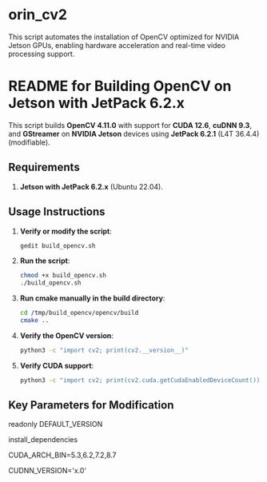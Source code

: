 # orin_cv2
This script automates the installation of OpenCV optimized for NVIDIA Jetson GPUs, enabling hardware acceleration and real-time video processing support.

# README for Building OpenCV on Jetson with JetPack 6.2.x

This script builds **OpenCV 4.11.0** with support for **CUDA 12.6**, **cuDNN 9.3**, and **GStreamer** on **NVIDIA Jetson** devices using **JetPack 6.2.1** (L4T 36.4.4) (modifiable).

## Requirements

1. **Jetson with JetPack 6.2.x** (Ubuntu 22.04).

## Usage Instructions

1. **Verify or modify the script**:
    ```bash
    gedit build_opencv.sh
    ```

2. **Run the script**:
    ```bash
    chmod +x build_opencv.sh
    ./build_opencv.sh
    ```
3. **Run cmake manually in the build directory**:
    ```bash
    cd /tmp/build_opencv/opencv/build
    cmake ..
    ```
4. **Verify the OpenCV version**:
    ```bash
    python3 -c "import cv2; print(cv2.__version__)"
    ```

5. **Verify CUDA support**:
    ```bash
    python3 -c "import cv2; print(cv2.cuda.getCudaEnabledDeviceCount())"
    ```
## Key Parameters for Modification
readonly DEFAULT_VERSION

install_dependencies

CUDA_ARCH_BIN=5.3,6.2,7.2,8.7

CUDNN_VERSION='x.0'

